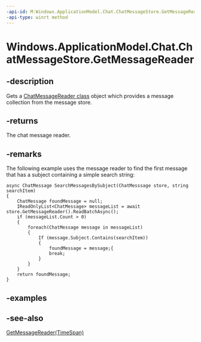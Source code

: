 ----api-id: M:Windows.ApplicationModel.Chat.ChatMessageStore.GetMessageReader
-api-type: winrt method
---<!-- Method syntaxpublic Windows.ApplicationModel.Chat.ChatMessageReader GetMessageReader()--># Windows.ApplicationModel.Chat.ChatMessageStore.GetMessageReader## -descriptionGets a [ChatMessageReader class](chatmessagereader.md) object which provides a message collection from the message store.## -returnsThe chat message reader.## -remarksThe following example uses the message reader to find the first message that has a subject containing a simple search string:```async ChatMessage SearchMessagesBySubject(ChatMesssage store, string searchItem){    ChatMessage foundMessage = null;    IReadOnlyList<ChatMessage> messageList = await store.GetMessageReader().ReadBatchAsync();    if (messageList.Count > 0)    {        foreach(ChatMessage message in messageList)        {            If (message.Subject.Contains(searchItem))            {                foundMessage = message;{                break;            }        }    }    return foundMessage;}```## -examples## -see-also[GetMessageReader(TimeSpan)](chatmessagestore_getmessagereader_232560328.md)